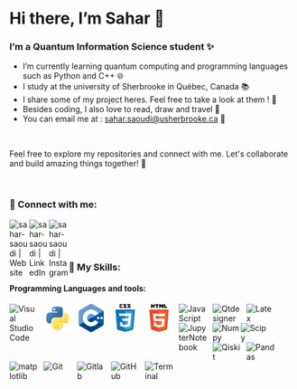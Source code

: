 # Hi there, I’m Sahar 👋
  
### I’m a Quantum Information Science student ✨
  
- I’m currently learning quantum computing and programming languages such as Python and C++ 🌐 
- I study at the university of Sherbrooke in Québec, Canada 📚
- I share some of my project heres. Feel free to take a look at them ! 💞️ 
- Besides coding, I also love to read, draw and travel 🔭
- You can email me at : [sahar.saoudi@usherbrooke.ca](mailto:sahar.saoudi@usherbrooke.ca) 🌱

<br />

Feel free to explore my repositories and connect with me. Let's collaborate and build amazing things together! 🌟

<br />
  
### 🚀 Connect with me:

[<img align="left" alt="sahar-saoudi | Website" width="35px" src="https://upload.wikimedia.org/wikipedia/commons/8/86/Neoliberal_globe_logo.svg" />][Website]
[<img align="left" alt="sahar-saoudi | LinkedIn" width="35px" src="https://upload.wikimedia.org/wikipedia/commons/c/ca/LinkedIn_logo_initials.png" />][LinkedIn]
[<img align="left" alt="sahar-saoudi | Instagram" width="35px" src="https://upload.wikimedia.org/wikipedia/commons/e/e7/Instagram_logo_2016.svg" />][Instagram]

<br />
<br />
<br />

### 💼 My Skills:  
#### Programming Languages and tools:
<img align="left" alt="Visual Studio Code" width="50px" src="https://cdn.jsdelivr.net/gh/devicons/devicon/icons/vscode/vscode-original.svg" style="padding-right:10px;" />
<img align="left" alt="Python" width="50px" src="https://raw.githubusercontent.com/devicons/devicon/master/icons/python/python-original.svg" style="padding-right:10px;" />
<img align="left" alt="Cplusplus" width="50px" src="https://raw.githubusercontent.com/devicons/devicon/master/icons/cplusplus/cplusplus-original.svg" style="padding-right:10px;" />
<img align="left" alt="CSS" width="50px" src="https://raw.githubusercontent.com/devicons/devicon/master/icons/css3/css3-original-wordmark.svg" style="padding-right:10px;" />
<img align="left" alt="Html" width="50px" src="https://raw.githubusercontent.com/devicons/devicon/master/icons/html5/html5-original-wordmark.svg" style="padding-right:10px;" />
<img align="left" alt="JavaScript" width="50px" src="https://cdn.jsdelivr.net/gh/devicons/devicon/icons/javascript/javascript-original.svg" style="padding-right:10px;" />
<img align="left" alt="Qtdesigner" width="50px" src="https://upload.wikimedia.org/wikipedia/commons/0/0b/Qt_logo_2016.svg" style="padding-right:10px;" />
<img align="left" alt="Latex" width="50px" src="https://i.stack.imgur.com/t5VF4.png" style="padding-right:10px;" />
<img align="left" alt="JupyterNotebook" width="50px" src="https://blogs.swarthmore.edu/its/wp-content/uploads/2020/08/jupyter.png" style="padding-right:10px;" />
<img align="left" alt="Numpy" width="50px" src="https://upload.wikimedia.org/wikipedia/commons/3/31/NumPy_logo_2020.svg" />
<img align="left" alt="Scipy" width="50px" src="https://upload.wikimedia.org/wikipedia/commons/b/b2/SCIPY_2.svg" style="padding-right:10px;" />
<img align="left" alt="Qiskit" width="50px" src="https://logowik.com/content/uploads/images/qiskit9093.logowik.com.webp" style="padding-right:10px;" />
<img align="left" alt="Pandas" width="50px" src="https://seeklogo.com/images/P/pandas-logo-776F6D45BB-seeklogo.com.png" style="padding-right:10px;" />
<img align="left" alt="matplotlib" width="50px" src="https://upload.wikimedia.org/wikipedia/commons/0/01/Created_with_Matplotlib-logo.svg" style="padding-right:10px;" />
<img align="left" alt="Git" width="50px" src="https://cdn.jsdelivr.net/gh/devicons/devicon/icons/git/git-original.svg" style="padding-right:10px;" />
<img align="left" alt="Gitlab" width="50px" src="https://cdn.icon-icons.com/icons2/2415/PNG/512/gitlab_original_logo_icon_146503.png" style="padding-right:10px;" />
<img align="left" alt="GitHub" width="50px" src="https://www.webfx.com/wp-content/uploads/2022/08/github-logo.png" style="padding-right:10px;" />
<img align="left" alt="Terminal" width="50px" src="https://upload.wikimedia.org/wikipedia/commons/b/b3/Terminalicon2.png" style="padding-right:10px;" />



[Website]: https://hey.saharsaoudi.repl.co/
[LinkedIn]: https://www.linkedin.com/in/saharsaoudi/
[Instagram]: https://www.instagram.com/notsaharr/
